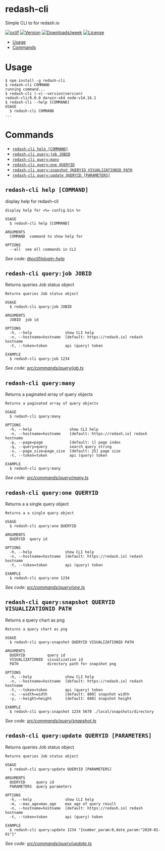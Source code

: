 redash-cli
==========

Simple CLI to for redash.io

[![oclif](https://img.shields.io/badge/cli-oclif-brightgreen.svg)](https://oclif.io)
[![Version](https://img.shields.io/npm/v/redash-cli.svg)](https://npmjs.org/package/redash-cli)
[![Downloads/week](https://img.shields.io/npm/dw/redash-cli.svg)](https://npmjs.org/package/redash-cli)
[![License](https://img.shields.io/npm/l/redash-cli.svg)](https://github.com/marcolink/redash-cli/blob/master/package.json)

<!-- toc -->
* [Usage](#usage)
* [Commands](#commands)
<!-- tocstop -->
# Usage
<!-- usage -->
```sh-session
$ npm install -g redash-cli
$ redash-cli COMMAND
running command...
$ redash-cli (-v|--version|version)
redash-cli/0.0.0 darwin-x64 node-v14.16.1
$ redash-cli --help [COMMAND]
USAGE
  $ redash-cli COMMAND
...
```
<!-- usagestop -->
# Commands
<!-- commands -->
* [`redash-cli help [COMMAND]`](#redash-cli-help-command)
* [`redash-cli query:job JOBID`](#redash-cli-queryjob-jobid)
* [`redash-cli query:many`](#redash-cli-querymany)
* [`redash-cli query:one QUERYID`](#redash-cli-queryone-queryid)
* [`redash-cli query:snapshot QUERYID VISUALIZATIONID PATH`](#redash-cli-querysnapshot-queryid-visualizationid-path)
* [`redash-cli query:update QUERYID [PARAMETERS]`](#redash-cli-queryupdate-queryid-parameters)

## `redash-cli help [COMMAND]`

display help for redash-cli

```
display help for <%= config.bin %>

USAGE
  $ redash-cli help [COMMAND]

ARGUMENTS
  COMMAND  command to show help for

OPTIONS
  --all  see all commands in CLI
```

_See code: [@oclif/plugin-help](https://github.com/oclif/plugin-help/blob/v2.2.3/src/commands/help.ts)_

## `redash-cli query:job JOBID`

Returns queries Job status object

```
Returns queries Job status object

USAGE
  $ redash-cli query:job JOBID

ARGUMENTS
  JOBID  job id

OPTIONS
  -h, --help               show CLI help
  -n, --hostname=hostname  [default: https://redash.io] redash hostname
  -t, --token=token        api (query) token

EXAMPLE
  $ redash-cli query:job 1234
```

_See code: [src/commands/query/job.ts](https://github.com/marcolink/redash-tools/blob/v0.0.0/src/commands/query/job.ts)_

## `redash-cli query:many`

Returns a paginated array of query objects

```
Returns a paginated array of query objects

USAGE
  $ redash-cli query:many

OPTIONS
  -h, --help                 show CLI help
  -n, --hostname=hostname    [default: https://redash.io] redash hostname
  -p, --page=page            [default: 1] page index
  -q, --query=query          search query string
  -s, --page_size=page_size  [default: 25] page size
  -t, --token=token          api (query) token

EXAMPLE
  $ redash-cli query:many
```

_See code: [src/commands/query/many.ts](https://github.com/marcolink/redash-tools/blob/v0.0.0/src/commands/query/many.ts)_

## `redash-cli query:one QUERYID`

Returns a a single query object

```
Returns a a single query object

USAGE
  $ redash-cli query:one QUERYID

ARGUMENTS
  QUERYID  query id

OPTIONS
  -h, --help               show CLI help
  -n, --hostname=hostname  [default: https://redash.io] redash hostname
  -t, --token=token        api (query) token

EXAMPLE
  $ redash-cli query:one 1234
```

_See code: [src/commands/query/one.ts](https://github.com/marcolink/redash-tools/blob/v0.0.0/src/commands/query/one.ts)_

## `redash-cli query:snapshot QUERYID VISUALIZATIONID PATH`

Returns a query chart as png

```
Returns a query chart as png

USAGE
  $ redash-cli query:snapshot QUERYID VISUALIZATIONID PATH

ARGUMENTS
  QUERYID          query id
  VISUALIZATIONID  visualization id
  PATH             directory path for snapshot png

OPTIONS
  -h, --help               show CLI help
  -n, --hostname=hostname  [default: https://redash.io] redash hostname
  -t, --token=token        api (query) token
  -x, --width=width        [default: 800] snapshot width
  -y, --height=height      [default: 600] snapshot height

EXAMPLE
  $ redash-cli query:snapshot 1234 5678 ./local/snapshots/directory
```

_See code: [src/commands/query/snapshot.ts](https://github.com/marcolink/redash-tools/blob/v0.0.0/src/commands/query/snapshot.ts)_

## `redash-cli query:update QUERYID [PARAMETERS]`

Returns queries Job status object

```
Returns queries Job status object

USAGE
  $ redash-cli query:update QUERYID [PARAMETERS]

ARGUMENTS
  QUERYID     query id
  PARAMETERS  query parameters

OPTIONS
  -h, --help               show CLI help
  -m, --max_age=max_age    max age of query result
  -n, --hostname=hostname  [default: https://redash.io] redash hostname
  -t, --token=token        api (query) token

EXAMPLE
  $ redash-cli query:update 1234 "{number_param:0,date_param:"2020-01-01"}"
```

_See code: [src/commands/query/update.ts](https://github.com/marcolink/redash-tools/blob/v0.0.0/src/commands/query/update.ts)_
<!-- commandsstop -->
